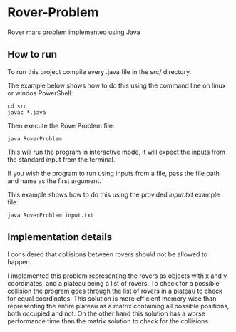# Rover-Problem
Rover mars problem implemented using Java

## How to run

To run this project compile every .java file in the src/ directory.

The example below shows how to do this using the command line on linux or windos PowerShell:

```
cd src
javac *.java
```

Then execute the RoverProblem file:

```
java RoverProblem
```

This will run the program in interactive mode, it will expect the inputs from the standard input from the terminal.

If you wish the program to run using inputs from a file, pass the file path and name as the first argument.

This example shows how to do this using the provided *input.txt* example file:

```
java RoverProblem input.txt
```

## Implementation details

I considered that collisions between rovers should not be allowed to happen.

I implemented this problem representing the rovers as objects with x and y coordinates, and a plateau being a list of rovers. To check for a possible collision the program goes through the list of rovers in a plateau to check for equal coordinates. This solution is more efficient memory wise than representing the entire plateau as a matrix containing all possible positions, both occupied and not. On the other hand this solution has a worse performance time than the matrix solution to check for the collisions.